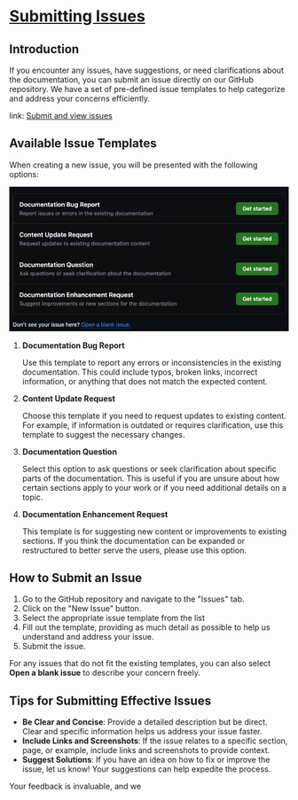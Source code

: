 # [Submitting Issues](#submitting-issues)

## Introduction

If you encounter any issues, have suggestions, or need clarifications about
the documentation, you can submit an issue directly on our GitHub repository.
We have a set of pre-defined issue templates to help categorize and address
your concerns efficiently.

link: [Submit and view issues](https://github.com/bhklab/handbook/issues)

## Available Issue Templates

When creating a new issue, you will be presented with the following options:

  ![submitting-issues](images/submitting-issues.png)

1. **Documentation Bug Report**

    Use this template to report any errors or inconsistencies in the existing
    documentation. This could include typos, broken links, incorrect information,
    or anything that does not match the expected content.

2. **Content Update Request**

    Choose this template if you need to request updates to existing content.
     For example, if information is outdated or requires clarification,
     use this template to suggest the necessary changes.

3. **Documentation Question**

    Select this option to ask questions or seek clarification about specific
     parts of the documentation. This is useful if you are unsure about how
     certain sections apply to your work or if you need additional details
     on a topic.

4. **Documentation Enhancement Request**

    This template is for suggesting new content or improvements to existing
     sections. If you think the documentation can be expanded or restructured
     to better serve the users, please use this option.

## How to Submit an Issue

1. Go to the GitHub repository and navigate to the "Issues" tab.
2. Click on the "New Issue" button.
3. Select the appropriate issue template from the list
4. Fill out the template, providing as much detail as possible to help us
   understand and address your issue.
5. Submit the issue.

For any issues that do not fit the existing templates, you can
also select **Open a blank issue** to describe your concern freely.

## Tips for Submitting Effective Issues

- **Be Clear and Concise**: Provide a detailed description but be direct.
  Clear and specific information helps us address your issue faster.
- **Include Links and Screenshots**: If the issue relates to a specific
  section, page, or example, include links and screenshots to provide context.
- **Suggest Solutions**: If you have an idea on how to fix or improve the
  issue, let us know! Your suggestions can help expedite the process.

Your feedback is invaluable, and we
